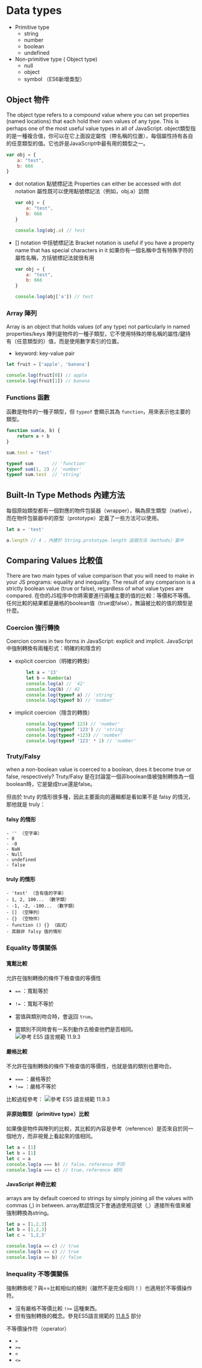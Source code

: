 # Data types
- Primitive type
    - string
    - number
    - boolean
    - undefined
- Non-primitive type ( Object type)
    - null
    - object
    - symbol （ES6新增类型）

## Object 物件
The object type refers to a compound value where you can set properties (named locations) that each hold their own values of any type. This is perhaps one of the most useful value types in all of JavaScript.
object類型指的是一種複合值，你可以在它上面設定屬性（帶名稱的位置），每個屬性持有各自的任意類型的值。它也許是JavaScript中最有用的類型之一。

```js
var obj = { 
    a: "test",
	b: 666
}
```

- dot notation 點號標記法
Properties can either be accessed with dot notation
屬性既可以使用點號標記法（例如，obj.a）訪問

    ```js
    var obj = { 
        a: "test",
        b: 666
    }

    console.log(obj.a) // test
    ```

- [] notation 中括號標記法
Bracket notation is useful if you have a property name that has special characters in it
如果你有一個名稱中含有特殊字符的屬性名稱，方括號標記法就很有用
    ```js
    var obj = { 
        a: "test",
        b: 666
    }

    console.log(obj['a']) // test
    ```


### Array 陣列
Array is an object that holds values (of any type) not particularly in named properties/keys
陣列是物件的一種子類型，它不使用特殊的帶名稱的屬性/鍵持有（任意類型的）值，而是使用數字索引的位置。
- keyword: key-value pair

```js
let fruit = ['apple', 'banana']

console.log(fruit[0]) // apple
console.log(fruit[1]) // banana
```

### Functions 函數
函數是物件的一種子類型，但 `typeof` 會顯示其為 `function`，用來表示他主要的類型。
```js
function sum(a, b) {
    return a + b
}

sum.test = 'test'

typeof sum       // 'function'
typeof sum(1, 2) // 'number'
typeof sum.test  // 'string'

```


## Built-In Type Methods 內建方法
每個原始類型都有一個對應的物件包裝器（wrapper），稱為原生類型（native），而在物件包裝器中的原型（prototype）定義了一些方法可以使用。

```js
let a = 'test'

a.length // 4 ，內建於 String.prototype.length 這個方法（methods）當中
```

## Comparing Values 比較值
There are two main types of value comparison that you will need to make in your JS programs: equality and inequality. The result of any comparison is a strictly boolean value (true or false), regardless of what value types are compared.
在你的JS程序中你將需要進行兩種主要的值的比較：等價和不等價。任何比較的結果都是嚴格的boolean值（true或false），無論被比較的值的類型是什麼。

### Coercion 強行轉換
Coercion comes in two forms in JavaScript: explicit and implicit.
JavaScript中強制轉換有兩種形式：明確的和隱含的

- explicit coercion（明確的轉換）
    ```js
        let a = '13'
        let b = Number(a)
        console.log(a) // '42'
        console.log(b) // 42
        console.log(typeof a) // 'string'
        console.log(typeof b) // 'number'
    ```

- implicit coercion（隱含的轉換）
    ```js
        console.log(typeof 123) // 'number'
        console.log(typeof '123') // 'string'
        console.log(typeof +123) // 'number'
        console.log(typeof '123' * 1) // 'number'
    ```

### Truty/Falsy
when a non-boolean value is coerced to a boolean, does it become true or false, respectively?
Truty/Falsy 是在討論當一個非boolean值被強制轉換為一個boolean時，它是變成true還是false。

但由於 truty 的情形很多種，因此主要面向的邏輯都是看如果不是 falsy 的情況，那他就是 truly：

#### falsy 的情形
    - '' （空字串）
    - 0
    - -0
    - NaN
    - Null
    - undefined
    - false
#### truly 的情形
    - 'test' （含有值的字串）
    - 1, 2, 100... （數字類）
    - -1, -2, -100... （數字類）
    - [] （空陣列）
    - {} （空物件）
    - function () {} （函式）
    - 其餘非 falsy 值的情形

### Equality 等價關係
#### 寬鬆比較
允許在強制轉換的條件下檢查值的等價性
- `==`    ：寬鬆等於
- `!=`    ：寬鬆不等於

- 當值與類別吻合時，會返回 `true`。
- 當類別不同時會有一系列動作去檢查他們是否相同。
![參考 ES5 語言規範 11.9.3](http://www.ecma-international.org/ecma-262/5.1/#sec-11.9.3)

#### 嚴格比較
不允許在強制轉換的條件下檢查值的等價性，也就是值的類別也要吻合。
- `===`   ：嚴格等於
- `!==`   ：嚴格不等於

比較過程參考：
![參考 ES5 語言規範 11.9.3](http://www.ecma-international.org/ecma-262/5.1/#sec-11.9.6)

#### 非原始類型（primitive type）比較
如果像是物件與陣列的比較，其比較的內容是參考（reference）是否來自於同一個地方，而非視覺上看起來的值相同。
```js
let a = [1]
let b = [1]
let c = a
console.log(a === b) // false，reference 不同
console.log(a === c) // true，reference 相同
```

#### JavaScript 神奇比較
arrays are by default coerced to strings by simply joining all the values with commas (,) in between.
array默認情況下會通過使用逗號（,）連接所有值來被強制轉換為string。

```js
let a = [1,2,3]
let b = [1,2,3]
let c = '1,2,3'

console.log(a == c) // true
console.log(b == c) // true
console.log(a == b) // false
```

### Inequality 不等價關係
強制轉換呢？與==比較相似的規則（雖然不是完全相同！）也適用於不等價操作符。
- 沒有嚴格不等價比較 `!>=` 這種東西。
- 但有強制轉換的概念。參見ES5語言規範的 [11.8.5](http://www.ecma-international.org/ecma-262/5.1/#sec-11.8.5) 部分

不等價操作符（operator）
- `>`
- `>=`
- `<`
- `<=`
